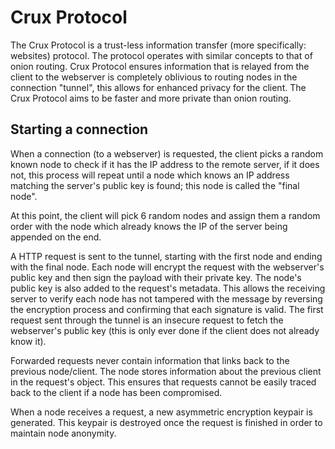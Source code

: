 # Crux Protocol
The Crux Protocol is a trust-less information transfer (more specifically: websites) protocol. The protocol operates with similar concepts to that of onion routing. Crux Protocol ensures information that is relayed from the client to the webserver is completely oblivious to routing nodes in the connection "tunnel", this allows for enhanced privacy for the client. The Crux Protocol aims to be faster and more private than onion routing.

## Starting a connection
When a connection (to a webserver) is requested, the client picks a random known node to check if it has the IP address to the remote server, if it does not, this process will repeat until a node which knows an IP address matching the server's public key is found; this node is called the "final node".

At this point, the client will pick 6 random nodes and assign them a random order with the node which already knows the IP of the server being appended on the end. 

A HTTP request is sent to the tunnel, starting with the first node and ending with the final node. Each node will encrypt the request with the webserver's public key and then sign the payload with their private key. The node's public key is also added to the request's metadata. This allows the receiving server to verify each node has not tampered with the message by reversing the encryption process and confirming that each signature is valid. The first request sent through the tunnel is an insecure request to fetch the webserver's public key (this is only ever done if the client does not already know it).

Forwarded requests never contain information that links back to the previous node/client. The node stores information about the previous client in the request's object. This ensures that requests cannot be easily traced back to the client if a node has been compromised.

When a node receives a request, a new asymmetric encryption keypair is generated. This keypair is destroyed once the request is finished in order to maintain node anonymity.
